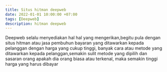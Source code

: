 ```yaml
---
title: Situs hitman deepweb
date: 2022-01-01 10:00:00 +07:00
tags: [Deepweb]
description: hitman deepweb
---
```


Deepweb selalu menyediakan hal hal yang mengerikan,begitu pula dengan situs hitman
atau jasa pembuhun bayaran yang ditawarkan kepada pelanggan dengan harga yang cukup tinggi,
banyak cara atau metode yang ditawarkan kepada pelanggan,semakin sulit metode yang dipilih
dan sasaran orang apakah dia orang biasa atau terkenal, maka semakin tinggi harga yang harus dibayar